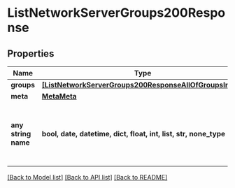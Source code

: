 # ListNetworkServerGroups200Response


## Properties
Name | Type | Description | Notes
------------ | ------------- | ------------- | -------------
**groups** | [**[ListNetworkServerGroups200ResponseAllOfGroupsInner]**](ListNetworkServerGroups200ResponseAllOfGroupsInner.md) |  | [optional] 
**meta** | [**MetaMeta**](MetaMeta.md) |  | [optional] 
**any string name** | **bool, date, datetime, dict, float, int, list, str, none_type** | any string name can be used but the value must be the correct type | [optional]

[[Back to Model list]](../README.md#documentation-for-models) [[Back to API list]](../README.md#documentation-for-api-endpoints) [[Back to README]](../README.md)



